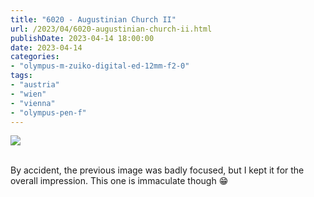 ```yaml
---
title: "6020 - Augustinian Church II"
url: /2023/04/6020-augustinian-church-ii.html
publishDate: 2023-04-14 18:00:00
date: 2023-04-14
categories:
- "olympus-m-zuiko-digital-ed-12mm-f2-0"
tags:
- "austria"
- "wien"
- "vienna"
- "olympus-pen-f"
---
```

<div class="container">
<div class="center"><a target="_blank" href="https://d25zfm9zpd7gm5.cloudfront.net/1200x1200/2019/20191215_162549_DxO_lr.jpg"><img class="webfeedsFeaturedVisual" src="https://d25zfm9zpd7gm5.cloudfront.net/0600x0600/2019/20191215_162549_DxO_lr.jpg" /></a></div>
</div>
<br />

By accident, the previous image was badly focused, but I
kept it for the overall impression. This one is immaculate
though :grin:

